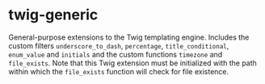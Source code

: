 # twig-generic
 General-purpose extensions to the Twig templating engine.
 Includes the custom filters `underscore_to_dash`, `percentage`, `title_conditional`, `enum_value` and `initials` and the custom functions `timezone` and `file_exists`.
 Note that this Twig extension must be initialized with the path within which the `file_exists` function will check for file existence.
